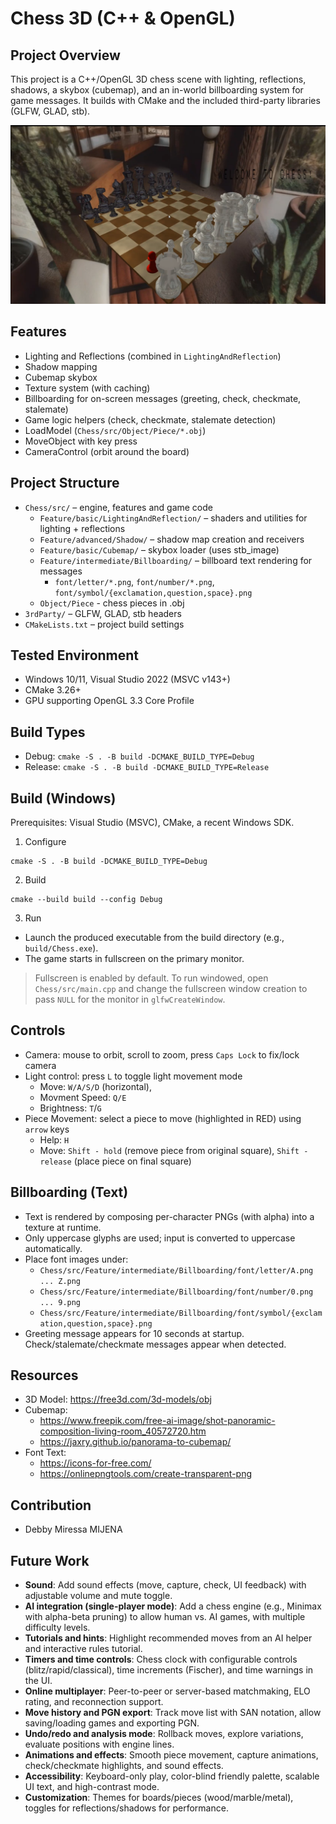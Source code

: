 # Chess 3D (C++ & OpenGL)
## Project Overview

This project is a C++/OpenGL 3D chess scene with lighting, reflections, shadows, a skybox (cubemap), and an in-world billboarding system for game messages. It builds with CMake and the included third-party libraries (GLFW, GLAD, stb).

![3D Chess Screenshot](https://github.com/DebbyMiressa/Chess3D/blob/master/chess-3D-Preview%20.png)

## Features
- Lighting and Reflections (combined in `LightingAndReflection`)
- Shadow mapping
- Cubemap skybox
- Texture system (with caching)
- Billboarding for on-screen messages (greeting, check, checkmate, stalemate)
- Game logic helpers (check, checkmate, stalemate detection)
- LoadModel (`Chess/src/Object/Piece/*.obj`)
- MoveObject with key press
- CameraControl (orbit around the board)

## Project Structure
- `Chess/src/` – engine, features and game code
  - `Feature/basic/LightingAndReflection/` – shaders and utilities for lighting + reflections
  - `Feature/advanced/Shadow/` – shadow map creation and receivers
  - `Feature/basic/Cubemap/` – skybox loader (uses stb_image)
  - `Feature/intermediate/Billboarding/` – billboard text rendering for messages
    - `font/letter/*.png`, `font/number/*.png`, `font/symbol/{exclamation,question,space}.png`
  - `Object/Piece` - chess pieces in .obj
- `3rdParty/` – GLFW, GLAD, stb headers
- `CMakeLists.txt` – project build settings

## Tested Environment
- Windows 10/11, Visual Studio 2022 (MSVC v143+)
- CMake 3.26+
- GPU supporting OpenGL 3.3 Core Profile

## Build Types
- Debug: `cmake -S . -B build -DCMAKE_BUILD_TYPE=Debug`
- Release: `cmake -S . -B build -DCMAKE_BUILD_TYPE=Release`

## Build (Windows)
Prerequisites: Visual Studio (MSVC), CMake, a recent Windows SDK.

1) Configure
```
cmake -S . -B build -DCMAKE_BUILD_TYPE=Debug
```

2) Build
```
cmake --build build --config Debug
```

3) Run
- Launch the produced executable from the build directory (e.g., `build/Chess.exe`).
- The game starts in fullscreen on the primary monitor.

> Fullscreen is enabled by default. To run windowed, open `Chess/src/main.cpp` and change the fullscreen window creation to pass `NULL` for the monitor in `glfwCreateWindow`.

## Controls
- Camera: mouse to orbit, scroll to zoom, press `Caps Lock` to fix/lock camera
- Light control: press `L` to toggle light movement mode
  - Move: `W/A/S/D` (horizontal), 
  - Movment Speed: `Q/E`
  - Brightness: `T`/`G`
- Piece Movement: select a piece to move (highlighted in RED) using `arrow` keys
  - Help: `H`
  - Move: `Shift - hold` (remove piece from original square), 
          `Shift - release` (place piece on final square)

## Billboarding (Text)
- Text is rendered by composing per-character PNGs (with alpha) into a texture at runtime.
- Only uppercase glyphs are used; input is converted to uppercase automatically.
- Place font images under:
  - `Chess/src/Feature/intermediate/Billboarding/font/letter/A.png ... Z.png`
  - `Chess/src/Feature/intermediate/Billboarding/font/number/0.png ... 9.png`
  - `Chess/src/Feature/intermediate/Billboarding/font/symbol/{exclamation,question,space}.png`
- Greeting message appears for 10 seconds at startup. Check/stalemate/checkmate messages appear when detected.

## Resources
- 3D Model: https://free3d.com/3d-models/obj
- Cubemap: 
  - https://www.freepik.com/free-ai-image/shot-panoramic-composition-living-room_40572720.htm 
  - https://jaxry.github.io/panorama-to-cubemap/
- Font Text:
  - https://icons-for-free.com/ 
  - https://onlinepngtools.com/create-transparent-png

## Contribution
- Debby Miressa MIJENA

## Future Work
- **Sound**: Add sound effects (move, capture, check, UI feedback) with adjustable volume and mute toggle.
- **AI integration (single-player mode)**: Add a chess engine (e.g., Minimax with alpha-beta pruning) to allow human vs. AI games, with multiple difficulty levels.
- **Tutorials and hints**: Highlight recommended moves from an AI helper and interactive rules tutorial.
- **Timers and time controls**: Chess clock with configurable controls (blitz/rapid/classical), time increments (Fischer), and time warnings in the UI.
- **Online multiplayer**: Peer-to-peer or server-based matchmaking, ELO rating, and reconnection support.
- **Move history and PGN export**: Track move list with SAN notation, allow saving/loading games and exporting PGN.
- **Undo/redo and analysis mode**: Rollback moves, explore variations, evaluate positions with engine lines.
- **Animations and effects**: Smooth piece movement, capture animations, check/checkmate highlights, and sound effects.
- **Accessibility**: Keyboard-only play, color-blind friendly palette, scalable UI text, and high-contrast mode.
- **Customization**: Themes for boards/pieces (wood/marble/metal), toggles for reflections/shadows for performance.
